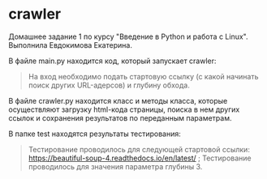 # crawler

Домашнее задание 1 по курсу "Введение в Python и работа с Linux".
Выполнила Евдокимова Екатерина.

В файле main.py находится код, который запускает crawler:
  > На вход необходимо подать стартовую ссылку (с какой начинать поиск других URL-адерсов) и глубину обхода.
  
В файле crawler.py находится класс и методы класса, которые осуществляют загрузку html-кода страницы, поиска в нем других ссылок и сохранения результатов по переданным параметрам.

В папке test находятся результаты тестирования:
  > Тестирование проводилось для следующей стартовой ссылки: https://beautiful-soup-4.readthedocs.io/en/latest/ ;
  > Тестирование проводилось для значения параметра глубины 3.
  
